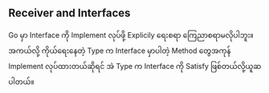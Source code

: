 ## Receiver and Interfaces

Go မှာ Interface ကို Implement လုပ်ဖို့ Explicily ရေးစရာ ကြေညာစရာမလိုပါဘူး။ အကယ်လို့ ကိုယ်ရေးနေတဲ့ Type က Interface မှာပါတဲ့ Method တွေအကုန် Implement လုပ်ထားတယ်ဆိုရင် အဲ Type က Interface ကို Satisfy ဖြစ်တယ်လို့ယူဆပါတယ်။

